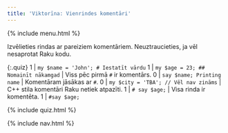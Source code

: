 ```yaml
---
title: 'Viktorīna: Vienrindes komentāri'
---
```


{% include menu.html %}

Izvēlieties rindas ar pareiziem komentāriem. Neuztraucieties, ja vēl nesaprotat Raku kodu.

{:.quiz}
1 | `my $name = 'John'; # Iestatīt vārdu`
1 | `my $age = 23; ## Nomainīt nākamgad` | Viss pēc pirmā `#` ir komentārs.
0 | `say $name; Printing name` | Komentāram jāsākas ar `#`.
0 | `my $city = 'TBA'; // Vēl nav zināms` | C++ stila komentāri Raku netiek atpazīti.
1 | `# say $age;` | Visa rinda ir komentēta.
1 | `#say $age;`

{% include quiz.html %}

{% include nav.html %}